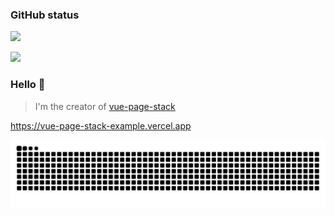 ### GitHub status

![](https://github-readme-stats.vercel.app/api?username=hezhongfeng&show_icons=true&hide_title=true&theme=default)

![](https://github-readme-stats.vercel.app/api/top-langs/?username=hezhongfeng&layout=compact&show_icons=truee&include_all_commits=true&card_width=360)

### Hello 👏

> I'm the creator of [vue-page-stack](https://github.com/hezhongfeng/vue-page-stack)

<https://vue-page-stack-example.vercel.app>

![](https://raw.githubusercontent.com/hezhongfeng/hezhongfeng/output/github-snake.svg)
